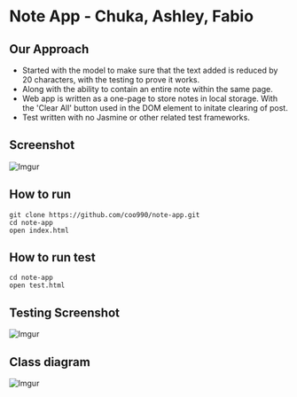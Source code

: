 # Note App - Chuka, Ashley, Fabio
## Our Approach
* Started with the model to make sure that the text added is reduced by 20 characters, with the testing to prove it works.
* Along with the ability to contain an entire note within the same page.
* Web app is written as a one-page to store notes in local storage. With the 'Clear All' button used in the DOM element to initate clearing of post.
* Test written with no Jasmine or other related test frameworks.
## Screenshot
![Imgur](https://i.imgur.com/CfPqmjT.png)
## How to run
```
git clone https://github.com/coo990/note-app.git
cd note-app
open index.html
```
## How to run test
```
cd note-app
open test.html
```
## Testing Screenshot
![Imgur](https://i.imgur.com/TqrC7Rk.png)
## Class diagram
![Imgur](https://i.imgur.com/szFrQd8.png)